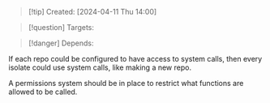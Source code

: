 
>[!tip] Created: [2024-04-11 Thu 14:00]

>[!question] Targets: 

>[!danger] Depends: 

If each repo could be configured to have access to system calls, then every isolate could use system calls, like making a new repo.

A permissions system should be in place to restrict what functions are allowed to be called.